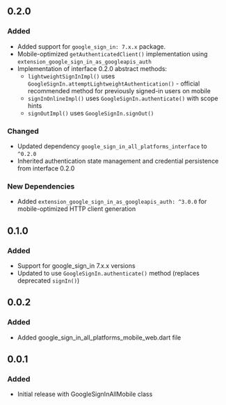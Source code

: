 ## 0.2.0

### Added
- Added support for `google_sign_in: 7.x.x` package.
- Mobile-optimized `getAuthenticatedClient()` implementation using `extension_google_sign_in_as_googleapis_auth`
- Implementation of interface 0.2.0 abstract methods:
  - `lightweightSignInImpl()` uses `GoogleSignIn.attemptLightweightAuthentication()` - official recommended method for previously signed-in users on mobile
  - `signInOnlineImpl()` uses `GoogleSignIn.authenticate()` with scope hints  
  - `signOutImpl()` uses `GoogleSignIn.signOut()`

### Changed
- Updated dependency `google_sign_in_all_platforms_interface` to `^0.2.0`
- Inherited authentication state management and credential persistence from interface 0.2.0

### New Dependencies
- Added `extension_google_sign_in_as_googleapis_auth: ^3.0.0` for mobile-optimized HTTP client generation

## 0.1.0

### Added
- Support for google_sign_in 7.x.x versions
- Updated to use `GoogleSignIn.authenticate()` method (replaces deprecated `signIn()`)

## 0.0.2

### Added  
- Added google_sign_in_all_platforms_mobile_web.dart file

## 0.0.1

### Added
- Initial release with GoogleSignInAllMobile class
